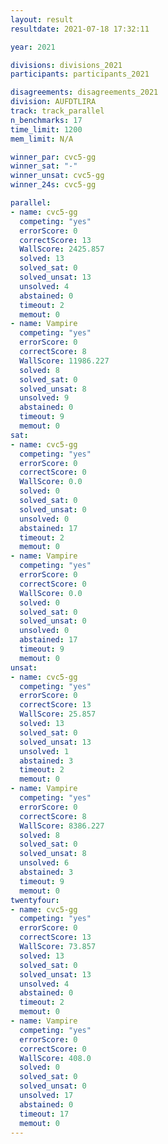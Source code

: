 ```yaml
---
layout: result
resultdate: 2021-07-18 17:32:11

year: 2021

divisions: divisions_2021
participants: participants_2021

disagreements: disagreements_2021
division: AUFDTLIRA
track: track_parallel
n_benchmarks: 17
time_limit: 1200
mem_limit: N/A

winner_par: cvc5-gg
winner_sat: "-"
winner_unsat: cvc5-gg
winner_24s: cvc5-gg

parallel:
- name: cvc5-gg
  competing: "yes"
  errorScore: 0
  correctScore: 13
  WallScore: 2425.857
  solved: 13
  solved_sat: 0
  solved_unsat: 13
  unsolved: 4
  abstained: 0
  timeout: 2
  memout: 0
- name: Vampire
  competing: "yes"
  errorScore: 0
  correctScore: 8
  WallScore: 11986.227
  solved: 8
  solved_sat: 0
  solved_unsat: 8
  unsolved: 9
  abstained: 0
  timeout: 9
  memout: 0
sat:
- name: cvc5-gg
  competing: "yes"
  errorScore: 0
  correctScore: 0
  WallScore: 0.0
  solved: 0
  solved_sat: 0
  solved_unsat: 0
  unsolved: 0
  abstained: 17
  timeout: 2
  memout: 0
- name: Vampire
  competing: "yes"
  errorScore: 0
  correctScore: 0
  WallScore: 0.0
  solved: 0
  solved_sat: 0
  solved_unsat: 0
  unsolved: 0
  abstained: 17
  timeout: 9
  memout: 0
unsat:
- name: cvc5-gg
  competing: "yes"
  errorScore: 0
  correctScore: 13
  WallScore: 25.857
  solved: 13
  solved_sat: 0
  solved_unsat: 13
  unsolved: 1
  abstained: 3
  timeout: 2
  memout: 0
- name: Vampire
  competing: "yes"
  errorScore: 0
  correctScore: 8
  WallScore: 8386.227
  solved: 8
  solved_sat: 0
  solved_unsat: 8
  unsolved: 6
  abstained: 3
  timeout: 9
  memout: 0
twentyfour:
- name: cvc5-gg
  competing: "yes"
  errorScore: 0
  correctScore: 13
  WallScore: 73.857
  solved: 13
  solved_sat: 0
  solved_unsat: 13
  unsolved: 4
  abstained: 0
  timeout: 2
  memout: 0
- name: Vampire
  competing: "yes"
  errorScore: 0
  correctScore: 0
  WallScore: 408.0
  solved: 0
  solved_sat: 0
  solved_unsat: 0
  unsolved: 17
  abstained: 0
  timeout: 17
  memout: 0
---
```

